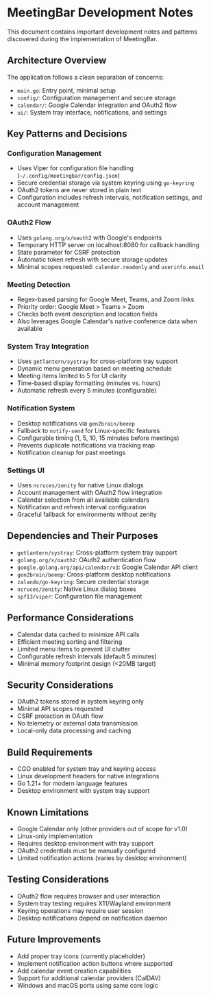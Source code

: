 # MeetingBar Development Notes

This document contains important development notes and patterns discovered during the implementation of MeetingBar.

## Architecture Overview

The application follows a clean separation of concerns:

- `main.go`: Entry point, minimal setup
- `config/`: Configuration management and secure storage
- `calendar/`: Google Calendar integration and OAuth2 flow
- `ui/`: System tray interface, notifications, and settings

## Key Patterns and Decisions

### Configuration Management

- Uses Viper for configuration file handling (`~/.config/meetingbar/config.json`)
- Secure credential storage via system keyring using `go-keyring`
- OAuth2 tokens are never stored in plain text
- Configuration includes refresh intervals, notification settings, and account management

### OAuth2 Flow

- Uses `golang.org/x/oauth2` with Google's endpoints
- Temporary HTTP server on localhost:8080 for callback handling
- State parameter for CSRF protection
- Automatic token refresh with secure storage updates
- Minimal scopes requested: `calendar.readonly` and `userinfo.email`

### Meeting Detection

- Regex-based parsing for Google Meet, Teams, and Zoom links
- Priority order: Google Meet > Teams > Zoom
- Checks both event description and location fields
- Also leverages Google Calendar's native conference data when available

### System Tray Integration

- Uses `getlantern/systray` for cross-platform tray support
- Dynamic menu generation based on meeting schedule
- Meeting items limited to 5 for UI clarity
- Time-based display formatting (minutes vs. hours)
- Automatic refresh every 5 minutes (configurable)

### Notification System

- Desktop notifications via `gen2brain/beeep`
- Fallback to `notify-send` for Linux-specific features
- Configurable timing (1, 5, 10, 15 minutes before meetings)
- Prevents duplicate notifications via tracking map
- Notification cleanup for past meetings

### Settings UI

- Uses `ncruces/zenity` for native Linux dialogs
- Account management with OAuth2 flow integration
- Calendar selection from all available calendars
- Notification and refresh interval configuration
- Graceful fallback for environments without zenity

## Dependencies and Their Purposes

- `getlantern/systray`: Cross-platform system tray support
- `golang.org/x/oauth2`: OAuth2 authentication flow
- `google.golang.org/api/calendar/v3`: Google Calendar API client
- `gen2brain/beeep`: Cross-platform desktop notifications
- `zalando/go-keyring`: Secure credential storage
- `ncruces/zenity`: Native Linux dialog boxes
- `spf13/viper`: Configuration file management

## Performance Considerations

- Calendar data cached to minimize API calls
- Efficient meeting sorting and filtering
- Limited menu items to prevent UI clutter
- Configurable refresh intervals (default 5 minutes)
- Minimal memory footprint design (<20MB target)

## Security Considerations

- OAuth2 tokens stored in system keyring only
- Minimal API scopes requested
- CSRF protection in OAuth flow
- No telemetry or external data transmission
- Local-only data processing and caching

## Build Requirements

- CGO enabled for system tray and keyring access
- Linux development headers for native integrations
- Go 1.21+ for modern language features
- Desktop environment with system tray support

## Known Limitations

- Google Calendar only (other providers out of scope for v1.0)
- Linux-only implementation
- Requires desktop environment with tray support
- OAuth2 credentials must be manually configured
- Limited notification actions (varies by desktop environment)

## Testing Considerations

- OAuth2 flow requires browser and user interaction
- System tray testing requires X11/Wayland environment
- Keyring operations may require user session
- Desktop notifications depend on notification daemon

## Future Improvements

- Add proper tray icons (currently placeholder)
- Implement notification action buttons where supported
- Add calendar event creation capabilities
- Support for additional calendar providers (CalDAV)
- Windows and macOS ports using same core logic